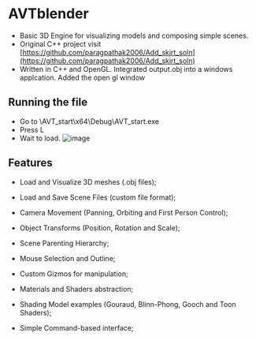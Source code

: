 # AVTblender
- Basic 3D Engine for visualizing models and composing simple scenes.
- Original C++ project visit [https://github.com/paragpathak2006/Add_skirt_soln](https://github.com/paragpathak2006/Add_skirt_soln)
- Written in C++ and OpenGL. Integrated output.obj into a windows applcation. Added the open gl window

## Running the file
- Go to \AVT_start\x64\Debug\AVT_start.exe
- Press L
- Wait to load.
![image](https://user-images.githubusercontent.com/31978917/198358026-c63686ea-7c52-47e8-a79c-b6ea2d3ccd7a.png)

## Features

* Load and Visualize 3D meshes (.obj files);
* Load and Save Scene Files (custom file format);

* Camera Movement (Panning, Orbiting and First Person Control);

* Object Transforms (Position, Rotation and Scale); 
* Scene Parenting Hierarchy;
* Mouse Selection and Outline;
* Custom Gizmos for manipulation;

* Materials and Shaders abstraction;
* Shading Model examples (Gouraud, Blinn-Phong, Gooch and Toon Shaders);

* Simple Command-based interface; 
